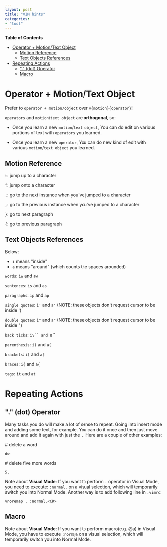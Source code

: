 ```yaml
---
layout: post
title: "VIM hints"
categories: 
- "tool"
---
```


<!--more-->

<!-- START doctoc generated TOC please keep comment here to allow auto update -->
<!-- DON'T EDIT THIS SECTION, INSTEAD RE-RUN doctoc TO UPDATE -->
**Table of Contents**

- [Operator + Motion/Text Object](#operator--motiontext-object)
  - [Motion Reference](#motion-reference)
  - [Text Objects References](#text-objects-references)
- [Repeating Actions](#repeating-actions)
  - ["." (dot) Operator](#-dot-operator)
  - [Macro](#macro)

<!-- END doctoc generated TOC please keep comment here to allow auto update -->

# Operator + Motion/Text Object 

Prefer to `operator + motion/object` over `v{motion}{operator}`!

`operators` and `motion`/`text object` are __orthogonal__, so:

* Once you learn a new `motion`/`text object`,
  You can do edit on various portions of text with `operators` you learned.

* Once you learn a new `operator`,
  You can do new kind of edit with various `motion`/`text object` you learned.

## Motion Reference

`t`: jump up to a character

`f`: jump onto a character

`;`: go to the next instance when you've jumped to a character

`,`: go to the previous instance when you've jumped to a character

`}`: go to next paragraph

`{`: go to previous paragraph


## Text Objects References

Below:

* `i` means "inside"
* `a` means "around" (which counts the spaces arounded)

`words`: `iw` and `aw`

`sentences`: `is` and `as`

`paragraphs`: `ip` and `ap`

`single quotes`: `i'` and `a'` (NOTE: these objects don't request cursor to be inside \')

`double quotes`: `i"` and `a"` (NOTE: these objects don't request cursor to be inside \")

`back ticks`: `i\`` and `a\``

`parenthesis`: `i(` and `a(`

`brackets`: `i[` and `a[`

`braces`: `i{` and `a{`

`tags`: `it` and `at`

# Repeating Actions

## "." (dot) Operator

Many tasks you do will make a lot of sense to repeat. Going into insert mode and adding some text, for example. You can do it once and then just move around and add it again with just the `.`. Here are a couple of other examples:

\# delete a word

    dw


\# delete five more words

    5.

Note about __Visual Mode__: If you want to perform `.` operator in Visual Mode, you need to execute: `:normal.` on a visual selection, which will temporarily switch you into Normal Mode. Another way is to add following line in `.vimrc`:
    
    vnoremap . :normal.<CR>

## Macro

Note about __Visual Mode__: If you want to perform macro(e.g. @a) in Visual Mode, you have to execute `:norm@a` on a visual selection, which will temporarily switch you into Normal Mode. 


